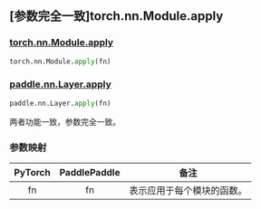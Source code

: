 ## [参数完全一致]torch.nn.Module.apply

### [torch.nn.Module.apply](https://pytorch.org/docs/stable/generated/torch.nn.Module.html?highlight=torch+nn+module+apply#torch.nn.Module.apply)

```python
torch.nn.Module.apply(fn)
```

### [paddle.nn.Layer.apply](https://www.paddlepaddle.org.cn/documentation/docs/zh/api/paddle/nn/Layer_cn.html)

```python
paddle.nn.Layer.apply(fn)
```

两者功能一致，参数完全一致。

### 参数映射

| PyTorch | PaddlePaddle |            备注            |
| :-----: | :----------: | :------------------------: |
|   fn    |      fn      | 表示应用于每个模块的函数。 |
